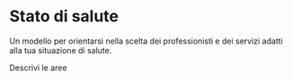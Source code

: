 # Stato di salute

Un modello per orientarsi nella scelta dei professionisti e dei servizi adatti alla tua situazione di salute.


Descrivi le aree
<!--stackedit_data:
eyJoaXN0b3J5IjpbLTE2MjQ3NzczNDEsMjUxOTYxMTJdfQ==
-->